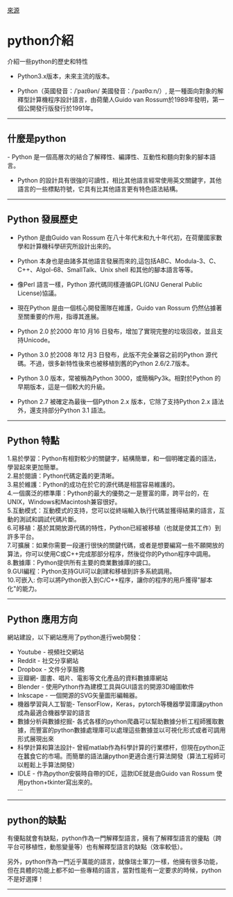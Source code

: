 [來源](https://www.w3cschool.cn/python3/)  
# python介紹  
介紹一些python的歷史和特性



- Python3.x版本，未來主流的版本。  

- Python（英國發音：/ˈpaɪθən/ 美國發音：/ˈpaɪθɑːn/）, 是一種面向對象的解釋型計算機程序設計語言，由荷蘭人Guido van Rossum於1989年發明，第一個公開發行版發行於1991年。

---

## 什麼是python  
​- Pytho​n 是一個高層次的結合了解釋性、編譯性、互動性和麵向對象的腳本語言。

- Python 的設計具有很強的可讀性，相比其他語言經常使用英文關鍵字，其他語言的一些標點符號，它具有比其他語言更有特色語法結構。

---
## Python 發展歷史
- Python 是由Guido van Rossum 在八十年代末和九十年代初，在荷蘭國家數學和計算機科學研究所設計出來的。

- Python 本身也是由諸多其他語言發展而來的,這包括ABC、Modula-3、C、C++、Algol-68、SmallTalk、Unix shell 和其他的腳本語言等等。

- 像Perl 語言一樣，Python 源代碼同樣遵循GPL(GNU General Public License)協議。

- 現在Python 是由一個核心開發團隊在維護，Guido van Rossum 仍然佔據著至關重要的作用，指導其進展。

- Python 2.0 於2000 年10 月16 日發布，增加了實現完整的垃圾回收，並且支持Unicode。

- Python 3.0 於2008 年12 月3 日發布，此版不完全兼容之前的Python 源代碼。不過，很多新特性後來也被移植到舊的Python 2.6/2.7版本。

- Python 3.0 版本，常被稱為Python 3000，或簡稱Py3k。相對於Python 的早期版本，這是一個較大的升級。

- Python 2.7 被確定為最後一個Python 2.x 版本，它除了支持Python 2.x 語法外，還支持部分Python 3.1 語法。

---  
## Python 特點
1.易於學習：Python有相對較少的關鍵字，結構簡單，和一個明確定義的語法，學習起來更加簡單。  
2.易於閱讀：Python代碼定義的更清晰。  
3.易於維護：Python的成功在於它的源代碼是相當容易維護的。  
4.一個廣泛的標準庫：Python的最大的優勢之一是豐富的庫，跨平台的，在UNIX，Windows和Macintosh兼容很好。  
5.互動模式：互動模式的支持，您可以從終端輸入執行代碼並獲得結果的語言，互動的測試和調試代碼片斷。  
6.可移植：基於其開放源代碼的特性，Python已經被移植（也就是使其工作）到許多平台。  
7.可擴展：如果你需要一段運行很快的關鍵代碼，或者是想要編寫一些不願開放的算法，你可以使用C或C++完成那部分程序，然後從你的Python程序中調用。  
8.數據庫：Python提供所有主要的商業數據庫的接口。  
9.GUI編程：Python支持GUI可以創建和移植到許多系統調用。  
10.可嵌入: 你可以將Python嵌入到C/C++程序，讓你的程序的用戶獲得"腳本化"的能力。  

---
## Python 應用方向
網站建設，以下網站應用了python進行web開發：  
- Youtube - 視頻社交網站  
- Reddit - 社交分享網站  
- Dropbox - 文件分享服務  
- 豆瓣網- 圖書、唱片、電影等文化產品的資料數據庫網站    
- Blender - 使用Python作為建模工具與GUI語言的開源3D繪圖軟件  
- Inkscape - 一個開源的SVG矢量圖形編輯器。  
- 機器學習與人工智能- TensorFlow，Keras，pytorch等機器學習庫讓python成為最適合機器學習的語言  
- 數據分析與數據挖掘- 各式各樣的python爬蟲可以幫助數據分析工程師獲取數據，而豐富的python數據處理庫可以處理這些數據並以可視化形式或者可調用形式展現出來  
- 科學計算和算法設計- 曾經matlab作為科學計算的行業標杆，但現在python正在蠶食它的市場。而簡單的語法讓python更適合進行算法開發（算法工程師可以輕鬆上手算法開發）  
- IDLE - 作為python安裝時自帶的IDE，這款IDE就是由Guido van Rossum 使用python+tkinter寫出來的。  
···
---

## python的缺點  
有優點就會有缺點，python作為一門解釋型語言，擁有了解釋型語言的優點（跨平台可移植性，動態變量等）也有解釋型語言的缺點（效率較低）。

另外，python作為一門近乎萬能的語言，就像瑞士軍刀一樣，他擁有很多功能，但在具體的功能上都不如一些專精的語言，當對性能有一定要求的時候，python不是好選擇！

---